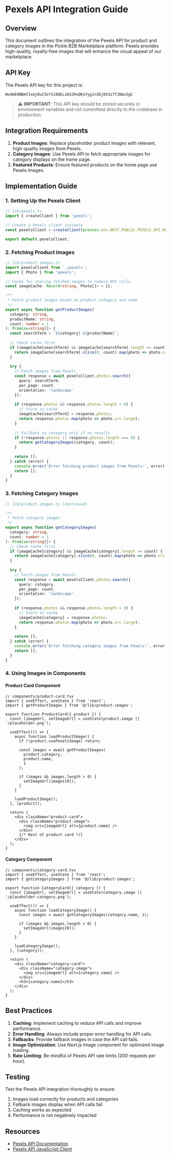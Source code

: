 # Pexels API Integration Guide

## Overview

This document outlines the integration of the Pexels API for product and category images in the Pickle B2B Marketplace platform. Pexels provides high-quality, royalty-free images that will enhance the visual appeal of our marketplace.

## API Key

The Pexels API key for this project is:

```
WvdmE8BBmfJxmj8uCSVrSJ8QkLiH3JRvQKsYygJn3Dj0V3z7fJDmsSgC
```

> ⚠️ **IMPORTANT**: This API key should be stored securely in environment variables and not committed directly to the codebase in production.

## Integration Requirements

1. **Product Images**: Replace placeholder product images with relevant, high-quality images from Pexels.
2. **Category Images**: Use Pexels API to fetch appropriate images for category displays on the home page.
3. **Featured Products**: Ensure featured products on the home page use Pexels images.

## Implementation Guide

### 1. Setting Up the Pexels Client

```typescript
// lib/pexels.ts
import { createClient } from 'pexels';

// Create a Pexels client instance
const pexelsClient = createClient(process.env.NEXT_PUBLIC_PEXELS_API_KEY || 'WvdmE8BBmfJxmj8uCSVrSJ8QkLiH3JRvQKsYygJn3Dj0V3z7fJDmsSgC');

export default pexelsClient;
```

### 2. Fetching Product Images

```typescript
// lib/product-images.ts
import pexelsClient from './pexels';
import { Photo } from 'pexels';

// Cache for storing fetched images to reduce API calls
const imageCache: Record<string, Photo[]> = {};

/**
 * Fetch product images based on product category and name
 */
export async function getProductImages(
  category: string, 
  productName: string, 
  count: number = 1
): Promise<string[]> {
  const searchTerm = `${category} ${productName}`;
  
  // Check cache first
  if (imageCache[searchTerm] && imageCache[searchTerm].length >= count) {
    return imageCache[searchTerm].slice(0, count).map(photo => photo.src.large);
  }
  
  try {
    // Fetch images from Pexels
    const response = await pexelsClient.photos.search({ 
      query: searchTerm, 
      per_page: count,
      orientation: 'landscape'
    });
    
    if (response.photos && response.photos.length > 0) {
      // Store in cache
      imageCache[searchTerm] = response.photos;
      return response.photos.map(photo => photo.src.large);
    }
    
    // Fallback to category only if no results
    if (!response.photos || response.photos.length === 0) {
      return getCategoryImages(category, count);
    }
    
    return [];
  } catch (error) {
    console.error('Error fetching product images from Pexels:', error);
    return [];
  }
}
```

### 3. Fetching Category Images

```typescript
// lib/product-images.ts (continued)

/**
 * Fetch category images
 */
export async function getCategoryImages(
  category: string, 
  count: number = 1
): Promise<string[]> {
  // Check cache first
  if (imageCache[category] && imageCache[category].length >= count) {
    return imageCache[category].slice(0, count).map(photo => photo.src.large);
  }
  
  try {
    // Fetch images from Pexels
    const response = await pexelsClient.photos.search({ 
      query: category, 
      per_page: count,
      orientation: 'landscape'
    });
    
    if (response.photos && response.photos.length > 0) {
      // Store in cache
      imageCache[category] = response.photos;
      return response.photos.map(photo => photo.src.large);
    }
    
    return [];
  } catch (error) {
    console.error('Error fetching category images from Pexels:', error);
    return [];
  }
}
```

### 4. Using Images in Components

#### Product Card Component

```tsx
// components/product-card.tsx
import { useEffect, useState } from 'react';
import { getProductImages } from '@/lib/product-images';

export function ProductCard({ product }) {
  const [imageUrl, setImageUrl] = useState(product.image || '/placeholder.png');
  
  useEffect(() => {
    async function loadProductImage() {
      if (!product.usePexelsImage) return;
      
      const images = await getProductImages(
        product.category,
        product.name,
        1
      );
      
      if (images && images.length > 0) {
        setImageUrl(images[0]);
      }
    }
    
    loadProductImage();
  }, [product]);
  
  return (
    <div className="product-card">
      <div className="product-image">
        <img src={imageUrl} alt={product.name} />
      </div>
      {/* Rest of product card */}
    </div>
  );
}
```

#### Category Component

```tsx
// components/category-card.tsx
import { useEffect, useState } from 'react';
import { getCategoryImages } from '@/lib/product-images';

export function CategoryCard({ category }) {
  const [imageUrl, setImageUrl] = useState(category.image || '/placeholder-category.png');
  
  useEffect(() => {
    async function loadCategoryImage() {
      const images = await getCategoryImages(category.name, 1);
      
      if (images && images.length > 0) {
        setImageUrl(images[0]);
      }
    }
    
    loadCategoryImage();
  }, [category]);
  
  return (
    <div className="category-card">
      <div className="category-image">
        <img src={imageUrl} alt={category.name} />
      </div>
      <h3>{category.name}</h3>
    </div>
  );
}
```

## Best Practices

1. **Caching**: Implement caching to reduce API calls and improve performance.
2. **Error Handling**: Always include proper error handling for API calls.
3. **Fallbacks**: Provide fallback images in case the API call fails.
4. **Image Optimization**: Use Next.js Image component for optimized image loading.
5. **Rate Limiting**: Be mindful of Pexels API rate limits (200 requests per hour).

## Testing

Test the Pexels API integration thoroughly to ensure:

1. Images load correctly for products and categories
2. Fallback images display when API calls fail
3. Caching works as expected
4. Performance is not negatively impacted

## Resources

- [Pexels API Documentation](https://www.pexels.com/api/documentation/)
- [Pexels API JavaScript Client](https://github.com/pexels/pexels-javascript)
